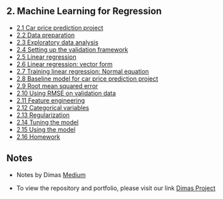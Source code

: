 ## 2. Machine Learning for Regression

- [2.1 Car price prediction project](https://github.com/dimasrepo/DTC-ML-Zoomcamp/blob/main/Course/II.%20Machine%20Learning%20for%20Regression%20Model/Summary/Summary.md#part-1)
- [2.2 Data preparation](https://github.com/dimasrepo/DTC-ML-Zoomcamp/blob/main/Course/II.%20Machine%20Learning%20for%20Regression%20Model/Summary/Summary.md#part-2)
- [2.3 Exploratory data analysis](https://github.com/dimasrepo/DTC-ML-Zoomcamp/blob/main/Course/II.%20Machine%20Learning%20for%20Regression%20Model/Summary/Summary.md#part-3)
- [2.4 Setting up the validation framework](https://github.com/dimasrepo/DTC-ML-Zoomcamp/blob/main/Course/II.%20Machine%20Learning%20for%20Regression%20Model/Summary/Summary.md#part-4)
- [2.5 Linear regression](https://github.com/dimasrepo/DTC-ML-Zoomcamp/blob/main/Course/II.%20Machine%20Learning%20for%20Regression%20Model/Summary/Summary.md#part-5)
- [2.6 Linear regression: vector form](https://github.com/dimasrepo/DTC-ML-Zoomcamp/blob/main/Course/II.%20Machine%20Learning%20for%20Regression%20Model/Summary/Summary.md#part-6)
- [2.7 Training linear regression: Normal equation](https://github.com/dimasrepo/DTC-ML-Zoomcamp/blob/main/Course/II.%20Machine%20Learning%20for%20Regression%20Model/Summary/Summary.md#part-7)
- [2.8 Baseline model for car price prediction project](https://github.com/dimasrepo/DTC-ML-Zoomcamp/blob/main/Course/II.%20Machine%20Learning%20for%20Regression%20Model/Summary/Summary.md#part-8)
- [2.9 Root mean squared error](https://github.com/dimasrepo/DTC-ML-Zoomcamp/blob/main/Course/II.%20Machine%20Learning%20for%20Regression%20Model/Summary/Summary.md#part-9)
- [2.10 Using RMSE on validation data](https://github.com/dimasrepo/DTC-ML-Zoomcamp/blob/main/Course/II.%20Machine%20Learning%20for%20Regression%20Model/Summary/Summary.md#part-10)
- [2.11 Feature engineering](https://github.com/dimasrepo/DTC-ML-Zoomcamp/blob/main/Course/II.%20Machine%20Learning%20for%20Regression%20Model/Summary/Summary.md#part-11)
- [2.12 Categorical variables](https://github.com/dimasrepo/DTC-ML-Zoomcamp/blob/main/Course/II.%20Machine%20Learning%20for%20Regression%20Model/Summary/Summary.md#part-12)
- [2.13 Regularization](https://github.com/dimasrepo/DTC-ML-Zoomcamp/blob/main/Course/II.%20Machine%20Learning%20for%20Regression%20Model/Summary/Summary.md#part-13)
- [2.14 Tuning the model](https://github.com/dimasrepo/DTC-ML-Zoomcamp/blob/main/Course/II.%20Machine%20Learning%20for%20Regression%20Model/Summary/Summary.md#part-14)
- [2.15 Using the model](https://github.com/dimasrepo/DTC-ML-Zoomcamp/blob/main/Course/II.%20Machine%20Learning%20for%20Regression%20Model/Summary/Summary.md#part-15)
- [2.16 Homework](https://github.com/dimasrepo/DTC-ML-Zoomcamp/tree/main/Course/II.%20Machine%20Learning%20for%20Regression%20Model/Homeworks)




## Notes


* Notes by Dimas [Medium](https://medium.com/@senddimasadit/machine-learning-zoomcamp-by-datatalksclub-introduction-to-machine-learning-090f5fa0d7a0)
  
* To view the repository and portfolio, please visit our link [Dimas Project](https://dimasrepo.github.io/)
